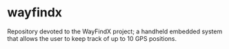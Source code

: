 # wayfindx
Repository devoted to the WayFindX project; a handheld embedded system that allows the user to keep track of up to 10 GPS positions. 
